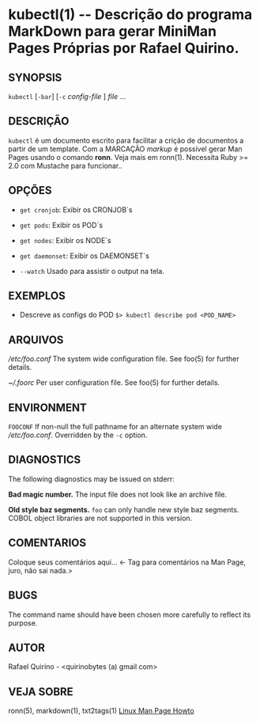 kubectl(1) -- Descrição do programa MarkDown para gerar MiniMan Pages Próprias por Rafael Quirino.
===============================================


SYNOPSIS
--------

`kubectl` [`-bar`] [`-c` *config-file* ] *file* ...

DESCRIÇÃO
---------

`kubectl` é um documento escrito para facilitar a crição de documentos a partir de um template.
Com a MARCAÇÃO *markup* é possível gerar Man Pages usando o comando **ronn**. Veja mais em ronn(1).
Necessita Ruby >= 2.0 com Mustache para funcionar..

OPÇÕES
------

* `get cronjob`:
  Exibir os CRONJOB´s

* `get pods`:
  Exibir os POD´s

* `get nodes`:
  Exibir os NODE´s

* `get daemonset`:
  Exibir os DAEMONSET´s

* `--watch`
  Usado para assistir o output na tela.

EXEMPLOS
--------

- Descreve as configs do POD
   `$> kubectl describe pod <POD_NAME>`
	





ARQUIVOS
--------


*/etc/foo.conf*
  The system wide configuration file. See foo(5) for further details.

*~/.foorc*
  Per user configuration file. See foo(5) for further details.

ENVIRONMENT
-----------

`FOOCONF`
  If non-null the full pathname for an alternate system wide */etc/foo.conf*.
  Overridden by the `-c` option.

DIAGNOSTICS
-----------

The following diagnostics may be issued on stderr:

**Bad magic number.**
  The input file does not look like an archive file.

**Old style baz segments.**
  `foo` can only handle new style baz segments. COBOL object libraries are not
  supported in this version.

COMENTARIOS
-----------

Coloque seus comentários aqui...
<- Tag para comentários na Man Page, juro, não sai nada.>

BUGS
----

The command name should have been chosen more carefully to reflect its
purpose.

AUTOR
-----

Rafael Quirino - <quirinobytes (a) gmail com>

VEJA SOBRE
----------

ronn(5), markdown(1), txt2tags(1) [Linux Man Page Howto](
http://www.schweikhardt.net/man_page_howto.html)
